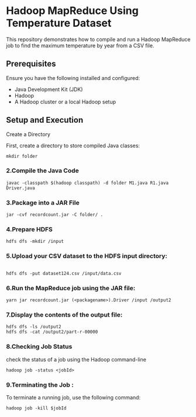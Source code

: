  
# Hadoop MapReduce Using Temperature Dataset 

This repository demonstrates how to compile and run a Hadoop MapReduce job to find the maximum temperature by year from a CSV file.

## Prerequisites

Ensure you have the following installed and configured:
- Java Development Kit (JDK)
- Hadoop
- A Hadoop cluster or a local Hadoop setup

## Setup and Execution

 Create a Directory

First, create a directory to store compiled Java classes:

```
mkdir folder
```
### 2.Compile the Java Code
```
javac -classpath $(hadoop classpath) -d folder M1.java R1.java Driver.java
```
 
### 3.Package into a JAR File



 ```
jar -cvf recordcount.jar -C folder/ .
 ```

### 4.Prepare HDFS
 
 ```
hdfs dfs -mkdir /input
 ```

### 5.Upload your CSV dataset to the HDFS input directory:
 ```
 
hdfs dfs -put dataset124.csv /input/data.csv
 ```
 

### 6.Run the MapReduce job using the JAR file:

 
 ```
yarn jar recordcount.jar (<packagename>).Driver /input /output2
 ``` 

### 7.Display the contents of the output file:

 
 ```
hdfs dfs -ls /output2
hdfs dfs -cat /output2/part-r-00000
 ```

### 8.Checking Job Status
check the status of a job using the Hadoop command-line  


 
 ```
hadoop job -status <jobId>

 ```

### 9.Terminating the Job :
To terminate a running job, use the following command:
 


 
 ```
hadoop job -kill $jobId
 ```
